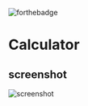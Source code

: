 ![forthebadge](https://img.shields.io/badge/Made%20with-Java-red.svg)

# Calculator
## screenshot
![screenshot](https://user-images.githubusercontent.com/33368759/34453352-c1134ac8-ed78-11e7-9912-4d71eec3a543.jpg)

